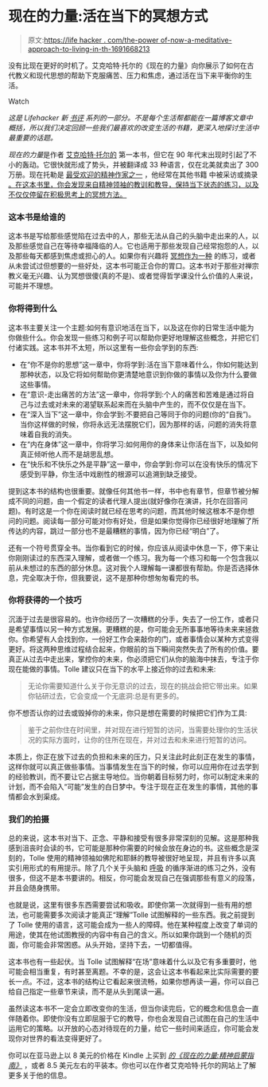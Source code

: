 # 现在的力量:活在当下的冥想方式

> 原文:[https://life hacker . com/the-power of-now-a-meditative-approach-to-living-in-th-1691668213](https://lifehacker.com/the-power-of-now-a-meditative-approach-to-living-in-th-1691668213)

没有比现在更好的时机了。艾克哈特·托尔的《现在的力量》向你展示了如何在古代教义和现代思想的帮助下克服痛苦、压力和焦虑，通过活在当下来平衡你的生活。

Watch

*这是 Lifehacker 新* [*书评*](http://lifehacker.com/book-reviews) *系列的一部分。不是每个生活帮都能在一篇博客文章中概括，所以我们决定回顾一些我们最喜欢的改变生活的书籍，更深入地探讨生活中最重要的话题。*

*现在的力量*是作者 [艾克哈特·托尔的](http://en.wikipedia.org/wiki/Eckhart_Tolle) 第一本书，但它在 90 年代末出现时引起了不小的轰动。它很快就形成了势头，并被翻译成 33 种语言，仅在北美就卖出了 300 万册。现在托勒是 [最受欢迎的精神作家之一](http://www.nytimes.com/2008/03/23/fashion/23tolle.html?pagewanted=all&_r=1&) ，他经常在其他书籍 中被采访或摘录 [。在这本书里，你会发现来自精神领袖的教训和教导，保持当下状态的练习，以及不仅仅停留在积极思考上的冥想方法。](https://lifehacker.com/the-antidote-self-help-for-people-who-can-t-stand-posi-1682651549)

### **这本书是给谁的**

这本书是写给那些感觉陷在过去中的人，那些无法从自己的头脑中走出来的人，以及那些感觉自己在等待幸福降临的人。它也适用于那些发现自己经常抱怨的人，以及那些每天都感到焦虑或担心的人。如果你有兴趣将 [冥想作为一种](https://lifehacker.com/a-guide-to-meditation-for-the-rest-of-us-5591576) 的练习，或者从未尝试过但想要的一些好处，这本书可能正合你的胃口。这本书对于那些对禅宗教义毫无兴趣、认为冥想很傻(真的不是)、或者觉得哲学课没什么价值的人来说，可能并不理想。

### **你将得到什么**

这本书主要关注一个主题:如何有意识地活在当下，以及这在你的日常生活中能为你做些什么。你会发现一些练习和例子可以帮助你更好地理解这些概念，并把它们付诸实践。这本书并不太短，所以这里有一些你会学到的东西:

*   在“你不是你的思想”这一章中，你将学到:活在当下意味着什么，你如何能达到那种状态，以及它将如何帮助你更清楚地意识到你做的事情以及你为什么要做这些事情。
*   在“意识-走出痛苦的方法”这一章中，你将学到:个人的痛苦和苦难是通过将自己与过去或对未来的渴望联系起来而在头脑中产生的，而不仅仅是在当下。
*   在“深入当下”这一章中，你会学到:不要把自己等同于你的问题(你的“自我”)。当你这样做的时候，你将永远无法摆脱它们，因为那样的话，问题的消失将意味着自我的消失。
*   在“内在身体”这一章中，你将学习:如何用你的身体来让你活在当下，以及如何真正倾听他人而不是胡思乱想。
*   在“快乐和不快乐之外是平静”这一章中，你会学到:你可以在没有快乐的情况下感受到平静，你生活中戏剧性的根源可以追溯到缺乏接受。

提到这本书的结构也很重要。就像任何其他书一样，书中也有章节，但章节被分解成不同的问题，由一个假定的读者代理人提出(就好像你在演讲，托尔在回答问题)。有时这是一个你在阅读时就已经在思考的问题，而其他时候这根本不是你想问的问题。阅读每一部分可能对你有好处，但是如果你觉得你已经很好地理解了所传达的内容，跳过一部分也不是最糟糕的事情，因为你已经“明白”了。

还有一个符号贯穿全书。当你看到它的时候，你应该从阅读中休息一下，停下来让你刚刚读过的东西深入理解，或者做一个练习。我为每一个练习和每一个包含我以前从未想过的东西的部分休息。这对我个人理解每一课都很有帮助。你是否选择休息，完全取决于你，但我要说，这不是那种你想匆匆看完的书。

### **你将获得的一个技巧**

沉湎于过去是很容易的。也许你经历了一次糟糕的分手，失去了一份工作，或者只是希望事情以另一种方式发展。更糟糕的是，你可能会无所事事地等待未来来拯救你。你希望有人会找到你，一份好工作会来敲你的门，或者事情会以某种方式变得更好。将这两种思维过程结合起来，你眼前的当下瞬间突然失去了所有的价值。要真正从过去中走出来，掌控你的未来，你必须把它们从你的脑海中抹去，专注于你现在能做的事情。Tolle 建议只在当下的水平上接近你的过去和未来:

> 无论你需要知道什么关于你无意识的过去，现在的挑战会把它带出来。如果你钻研过去，它会变成一个无底洞:总是有更多的。

你不想否认你的过去或毁掉你的未来，你只是想在需要的时候把它们作为工具:

> 鉴于之前你住在时间里，并对现在进行短暂的访问，当需要处理你的生活状况的实际方面时，让你的住所在现在，并对过去和未来进行短暂的访问。

本质上，你正在放下过去的负担和未来的压力，只关注此时此刻正在发生的事情，这样你就可以真正做些事情。当事情发生在当下的时候，你可以应用你在过去学到的经验教训，而不要让它占据主导地位。当你朝着目标努力时，你可以制定未来的计划，而不会陷入“可能”发生的白日梦中。专注于现在正在发生的事情，其他的事情都会水到渠成。

### **我们的拍摄**

总的来说，这本书对当下、正念、平静和接受有很多非常深刻的见解。这是那种我感到沮丧时会读的书，它可能是那种你需要的时候会放在身边的书。这些概念是深刻的，Tolle 使用的精神领袖如佛陀和耶稣的教导被很好地呈现，并且有许多以真实引用形式的有用提示。除了几个关于头脑和 [呼吸](http://lifehacker.com/use-this-deep-breathing-technique-to-calm-yourself-1680856799) 的循序渐进的练习之外，没有很多，但这不是本书要讲的。相反，你可能会发现自己在强调那些有意义的段落，并且会随身携带。

也就是说，这里有很多东西需要尝试和吸收。即使你第一次就得到一些有用的想法，也可能需要多次阅读才能真正“理解”Tolle 试图解释的一些东西。我之前提到了 Tolle 使用的语言，这可能会成为一些人的障碍。他在某种程度上改变了单词的用途，使其在他试图教授的内容中有自己的含义。所以如果你跳到一个随机的页面，你可能会非常困惑。从头开始，坚持下去，一切都值得。

这本书也有一些起伏。当 Tolle 试图解释“在场”意味着什么以及它有多重要时，他可能会相当重复，有时甚至离题。不幸的是，这会让这本书看起来比实际需要的要长一点。不过，这本书的结构让它看起来很流畅，如果你想再读一遍，你可以自己给自己指定一些章节来读，而不是从头到尾读一遍。

虽然读这本书不一定会立即改变你的生活，但当你读完后，它的概念和信息会一直伴随着你。即使你没有立即屈服于它的教导，你也会发现自己试图在自己的生活中运用它的策略。以开放的心态对待现在的力量，给它一些时间来适应，你可能会发现你对世界的看法变得更好了。

你可以在亚马逊上以 8 美元的价格在 Kindle 上买到 [*的《现在的力量:精神启蒙指南》*](https://www.amazon.com/dp/1577314808?asc_campaign=InlineText&asc_refurl=https://lifehacker.com/the-power-of-now-a-meditative-approach-to-living-in-th-1691668213&asc_source=&linkCode=ogi&psc=1&smid=ATVPDKIKX0DER&tag=kinjalifehackerlink-20&th=1) ，或者 8.5 美元左右的平装本。你也可以在作者艾克哈特·托尔的网站上了解更多关于他的信息。